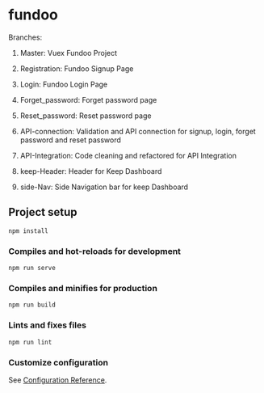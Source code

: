 # fundoo

Branches:
1. Master: Vuex Fundoo Project
2. Registration: Fundoo Signup Page
3. Login: Fundoo Login Page
4. Forget_password: Forget password page
5. Reset_password: Reset password page

6. API-connection: Validation and API connection for signup, login, forget password and reset password
7. API-Integration: Code cleaning and refactored for API Integration

8. keep-Header: Header for Keep Dashboard
9. side-Nav: Side Navigation bar for keep Dashboard


## Project setup
```
npm install
```

### Compiles and hot-reloads for development
```
npm run serve
```

### Compiles and minifies for production
```
npm run build
```

### Lints and fixes files
```
npm run lint
```

### Customize configuration
See [Configuration Reference](https://cli.vuejs.org/config/).
